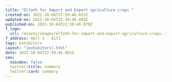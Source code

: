 ```yaml
---
title: "Elfath for Import and Export agriculture crops "
created-on: 2022-10-04T22:59:46.033Z
updated-on: 2022-10-04T22:59:46.049Z
published-on: 2022-10-04T22:59:46.070Z
f_logo:
  url: /assets/images/elfath-for-import-and-export-agriculture-crops-.jpg
f_address: Hall 3 - A171
tags: exhibitors
layout: "[exhibitors].html"
date: 2022-10-04T22:59:46.081Z
seo:
  noindex: false
  twitter:title: summary
  twitter:card: summary
---
```

